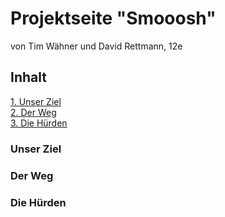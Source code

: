 # Projektseite "Smooosh"
von Tim Wähner und David Rettmann, 12e


## Inhalt
[1. Unser Ziel](#1)  
[2. Der Weg](#2)  
[3. Die Hürden](#3)

### Unser Ziel<a name="1"></a>


### Der Weg<a name="2"></a>


### Die Hürden<a name="3"></a>
